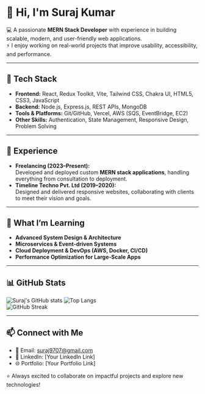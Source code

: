 # 👋 Hi, I'm Suraj Kumar  

💻 A passionate **MERN Stack Developer** with experience in building scalable, modern, and user-friendly web applications.  
⚡ I enjoy working on real-world projects that improve usability, accessibility, and performance.  

---

## 🔧 Tech Stack  
- **Frontend:** React, Redux Toolkit, Vite, Tailwind CSS, Chakra UI, HTML5, CSS3, JavaScript  
- **Backend:** Node.js, Express.js, REST APIs, MongoDB  
- **Tools & Platforms:** Git/GitHub, Vercel, AWS (SQS, EventBridge, EC2)
- **Other Skills:** Authentication, State Management, Responsive Design, Problem Solving  

---

## 🚀 Experience  
- **Freelancing (2023–Present):**  
  Developed and deployed custom **MERN stack applications**, handling everything from consultation to deployment.  
- **Timeline Techno Pvt. Ltd (2019–2020):**  
  Designed and delivered responsive websites, collaborating with clients to meet their vision and goals.  

---

## 🌱 What I’m Learning  
- **Advanced System Design & Architecture**  
- **Microservices & Event-driven Systems**  
- **Cloud Deployment & DevOps (AWS, Docker, CI/CD)**  
- **Performance Optimization for Large-Scale Apps**  

---

## 📊 GitHub Stats  
![Suraj's GitHub stats](https://github-readme-stats.vercel.app/api?username=surajwithps&show_icons=true&theme=radical&count_private=true)
![Top Langs](https://github-readme-stats.vercel.app/api/top-langs/?username=surajwithps&layout=compact&theme=radical)  
![GitHub Streak](https://github-readme-streak-stats.herokuapp.com/?user=surajwithps&theme=radical&hide_border=false&count_private=true)


---

## 📫 Connect with Me  
- 📧 Email: suraj9707@gmail.com  
- 💼 LinkedIn: [Your LinkedIn Link]  
- 🌐 Portfolio: [Your Portfolio Link]  

⭐️ Always excited to collaborate on impactful projects and explore new technologies!  
